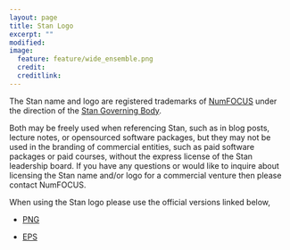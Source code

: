 ```yaml
---
layout: page
title: Stan Logo
excerpt: ""
modified:
image:
  feature: feature/wide_ensemble.png
  credit:
  creditlink:
---
```


The Stan name and logo are registered trademarks of
[NumFOCUS](http://numfocus.org/) under the direction of the [Stan Governing Body](/about#stan-governing-body-sgb).

Both may be freely used when referencing Stan, such as in blog posts, lecture
notes, or opensourced software packages, but they may not be used in the branding of commercial entities, such
as paid software packages or paid courses, without the express license of the Stan
leadership board.  If you have any questions or would like to inquire about
licensing the Stan name and/or logo for a commercial venture then please contact
NumFOCUS.

When using the Stan logo please use the official versions linked below,

<script type="text/javascript">
  disableOn = 0;
</script>
* <p><a href="https://github.com/stan-dev/logos/blob/master/logo_tm.png">PNG</a></p>
* <p><a href="https://github.com/stan-dev/logos/blob/master/logo_tm.eps">EPS</a></p>
